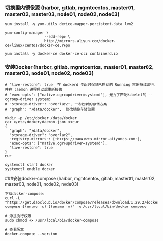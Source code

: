 ### 切换国内镜像源 (harbor, gitlab, mgmtcentos, master01, master02, master03, node01, node02, node03)
```shell script
yum install -y yum-utils device-mapper-persistent-data lvm2

yum-config-manager \
                  --add-repo \
                  http://mirrors.aliyun.com/docker-ce/linux/centos/docker-ce.repo

yum install -y docker-ce docker-ce-cli containerd.io

```

### 安装Docker (harbor, gitlab, mgmtcentos, master01, master02, master03, node01, node02, node03)
```shell script
# "live-restore": true  在 dockerd 停止时保证已启动的 Running 容器持续运行，并在 daemon 进程启动后重新接管
# "exec-opts": ["native.cgroupdriver=systemd"], 是为了匹配kubelet的 --cgroup-driver systemd 
# "storage-driver": "overlay2", 一种较新的存储方案
# "graph": "/data/docker",  修改镜像存储位置

mkdir -p /etc/docker /data/docker
cat >/etc/docker/daemon.json <<EOF
{
  "graph": "/data/docker", 
  "storage-driver": "overlay2",
  "registry-mirrors": ["https://0a041wc3.mirror.aliyuncs.com"],
  "exec-opts": ["native.cgroupdriver=systemd"],
  "live-restore": true
}
EOF

systemctl start docker
systemctl enable docker

```

###安装docker-compose (harbor, mgmtcentos, gitlab, master01, master02, master03, node01, node02, node03)
```shell
下载docker-compose:
curl -L "https://get.daocloud.io/docker/compose/releases/download/1.29.2/docker-compose-$(uname -s)-$(uname -m)" -o /usr/local/bin/docker-compose

# 添加执行权限
sudo chmod +x /usr/local/bin/docker-compose

# 查看版本
docker-compose --version

```